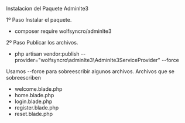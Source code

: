 Instalacion del Paquete Adminlte3

1º Paso
Instalar el paquete.

- composer require wolfsyncro/adminlte3

2º Paso
Publicar los archivos.

- php artisan vendor:publish --provider="wolfsyncro\adminlte3\Adminlte3ServiceProvider" --force

Usamos --force para sobreescribir algunos archivos.
Archivos que se sobreescriben
- welcome.blade.php
- home.blade.php
- login.blade.php
- register.blade.php
- reset.blade.php